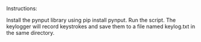 # 



Instructions:

Install the pynput library using pip install pynput.
Run the script.
The keylogger will record keystrokes and save them to a file named keylog.txt in the same directory.
